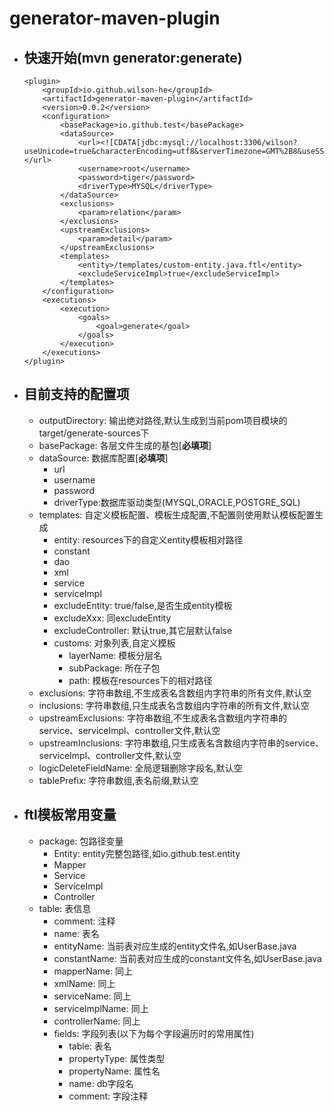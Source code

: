# generator-maven-plugin

- ## 快速开始(mvn generator:generate)

      <plugin>
          <groupId>io.github.wilson-he</groupId>
          <artifactId>generator-maven-plugin</artifactId>
          <version>0.0.2</version>
          <configuration>
              <basePackage>io.github.test</basePackage>
              <dataSource>
                  <url><![CDATA[jdbc:mysql://localhost:3306/wilson?useUnicode=true&characterEncoding=utf8&serverTimezone=GMT%2B8&useSSL=false]]></url>
                  <username>root</username>
                  <password>tiger</password>
                  <driverType>MYSQL</driverType>
              </dataSource>
              <exclusions>
                  <param>relation</param>
              </exclusions>
              <upstreamExclusions>
                  <param>detail</param>
              </upstreamExclusions>
              <templates>
                  <entity>/templates/custom-entity.java.ftl</entity>
                  <excludeServiceImpl>true</excludeServiceImpl>
              </templates>
          </configuration>
          <executions>
              <execution>
                  <goals>
                      <goal>generate</goal>
                  </goals>
              </execution>
          </executions>
      </plugin>

- ## 目前支持的配置项
  - outputDirectory: 输出绝对路径,默认生成到当前pom项目模块的target/generate-sources下
  - basePackage: 各层文件生成的基包[**必填项**]
  - dataSource: 数据库配置[**必填项**]
    - url
    - username
    - password
    - driverType:数据库驱动类型(MYSQL,ORACLE,POSTGRE_SQL)
  - templates: 自定义模板配置、模板生成配置,不配置则使用默认模板配置生成
    - entity: resources下的自定义entity模板相对路径
    - constant
    - dao
    - xml
    - service
    - serviceImpl
    - excludeEntity: true/false,是否生成entity模板
    - excludeXxx: 同excludeEntity
    - excludeController: 默认true,其它层默认false
    - customs: 对象列表,自定义模板
      - layerName: 模板分层名
      - subPackage: 所在子包
      - path: 模板在resources下的相对路径
  - exclusions: 字符串数组,不生成表名含数组内字符串的所有文件,默认空
  - inclusions: 字符串数组,只生成表名含数组内字符串的所有文件,默认空
  - upstreamExclusions: 字符串数组,不生成表名含数组内字符串的service、serviceImpl、controller文件,默认空
  - upstreamInclusions: 字符串数组,只生成表名含数组内字符串的service、serviceImpl、controller文件,默认空
  - logicDeleteFieldName: 全局逻辑删除字段名,默认空
  - tablePrefix: 字符串数组,表名前缀,默认空
    
- ## ftl模板常用变量
  - package: 包路径变量
    - Entity: entity完整包路径,如io.github.test.entity
    - Mapper
    - Service
    - ServiceImpl
    - Controller
  - table: 表信息
    - comment: 注释
    - name: 表名
    - entityName: 当前表对应生成的entity文件名,如UserBase.java
    - constantName: 当前表对应生成的constant文件名,如UserBase.java
    - mapperName: 同上
    - xmlName: 同上
    - serviceName: 同上
    - serviceImplName: 同上
    - controllerName: 同上
    - fields: 字段列表(以下为每个字段遍历时的常用属性)
      - table: 表名
      - propertyType: 属性类型
      - propertyName: 属性名
      - name: db字段名
      - comment: 字段注释